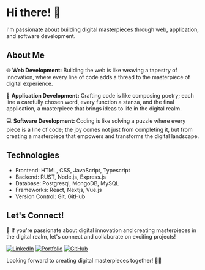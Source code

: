 # Hi there! 👋

I'm passionate about building digital masterpieces through web, application, and software development. 

## About Me

🌐 **Web Development:** Building the web is like weaving a tapestry of innovation, where every line of code adds a thread to the masterpiece of digital experience.

📱 **Application Development:** Crafting code is like composing poetry; each line a carefully chosen word, every function a stanza, and the final application, a masterpiece that brings ideas to life in the digital realm.

💻 **Software Development:** Coding is like solving a puzzle where every piece is a line of code; the joy comes not just from completing it, but from creating a masterpiece that empowers and transforms the digital landscape.

## Technologies

- Frontend: HTML, CSS, JavaScript, Typescript
- Backend: RUST, Node.js, Express.js
- Database: Postgresql, MongoDB, MySQL
- Frameworks: React, Nextjs, Vue.js
- Version Control: Git, GitHub

## Let's Connect!

🚀 If you're passionate about digital innovation and creating masterpieces in the digital realm, let's connect and collaborate on exciting projects!

[![LinkedIn](https://img.shields.io/badge/-LinkedIn-blue?style=flat&logo=LinkedIn&logoColor=white)](https://www.linkedin.com/in/harshpatelthedev/)
[![Portfolio](https://img.shields.io/badge/-Portfolio-yellow?style=flat&logo=Hugo&logoColor=white)](https://dolphinsoftwaretechnologies.com/)
[![GitHub](https://img.shields.io/badge/-GitHub-black?style=flat&logo=GitHub&logoColor=white)](https://github.com/DOLPHIN-SOFTWARE-TECH)

Looking forward to creating digital masterpieces together! 🎨✨
